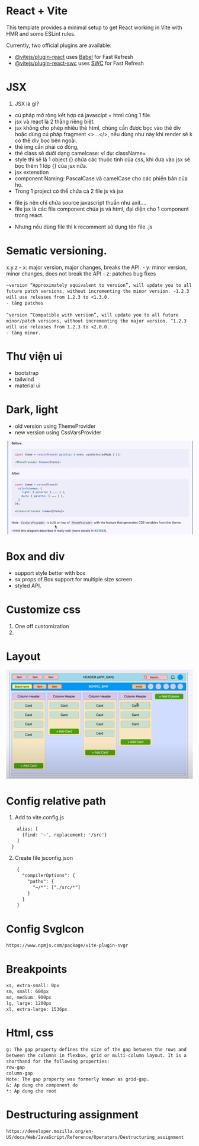 # React + Vite

This template provides a minimal setup to get React working in Vite with HMR and some ESLint rules.

Currently, two official plugins are available:

- [@vitejs/plugin-react](https://github.com/vitejs/vite-plugin-react/blob/main/packages/plugin-react/README.md) uses [Babel](https://babeljs.io/) for Fast Refresh
- [@vitejs/plugin-react-swc](https://github.com/vitejs/vite-plugin-react-swc) uses [SWC](https://swc.rs/) for Fast Refresh

# JSX
1. JSX là gì?
- cú pháp mở rộng kết hợp cả javascipt + html cùng 1 file.
- jsx và react là 2 thằng riêng biệt.
- jsx không cho phép nhiêu thẻ html, chúng cần được bọc vào thẻ div hoặc dùng cú pháp fragment <>...</>, nếu dùng như này khi render sẽ k có thẻ div bọc bên ngoài.
- thẻ img cần phải có đóng, <img/>
- thẻ class sẽ dưới dạng camelcase: ví dụ: className=
- style thì sẽ là 1 object {} chứa các thuộc tính của css, khi đưa vào jsx sẽ bọc thêm 1 lớp {} của jsx nữa.
- jsx extenstion
- component Naming: PascalCase và camelCase cho các phiển bản của họ.
- Trong 1 project có thể chứa cả 2 file js và jsx
+ file js nên chỉ chứa source javascript thuần như axit....
+ file jsx là các file component chứa js và html, đại diện cho 1 component trong react.
- Nhưng nếu dùng file thì k recomment sử dụng tên file .js

# Sematic versioning.
x.y.z
    - x: major version, major changes, breaks the API.
    - y: minor version, minor changes, does not break the API
    - z: patches bug fixes
```
~version “Approximately equivalent to version”, will update you to all future patch versions, without incrementing the minor version. ~1.2.3 will use releases from 1.2.3 to <1.3.0.
- tăng patches

^version “Compatible with version”, will update you to all future minor/patch versions, without incrementing the major version. ^1.2.3 will use releases from 1.2.3 to <2.0.0.
- tăng minor.
```

# Thư viện ui
- bootstrap
- tailwind
- material ui

# Dark, light
- old version using ThemeProvider
- new version using CssVarsProvider

![img.png](img.png)

# Box and div
- support style better with box
- sx props of Box support for multiple size screen
- styled API.

# Customize css
1. One off customization
2. 

# Layout
![img_1.png](img_1.png)


# Config relative path
1. Add to vite.config.js
```resolve: {
    alias: [
      {find: '~', replacement: '/src'}
    ]
  }
```
2. Create file jsconfig.json
```
    {
      "compilerOptions": {
        "paths": {
          "~/*": ["./src/*"]
        }
      }
    }
```

# Config SvgIcon
    https://www.npmjs.com/package/vite-plugin-svgr

# Breakpoints
    xs, extra-small: 0px
    sm, small: 600px
    md, medium: 900px
    lg, large: 1200px
    xl, extra-large: 1536px
# Html, css
    g: The gap property defines the size of the gap between the rows and between the columns in flexbox, grid or multi-column layout. It is a shorthand for the following properties:
    row-gap
    column-gap
    Note: The gap property was formerly known as grid-gap.
    &: Ap dung cho component do
    *: Ap dung cho root

# Destructuring assignment
    https://developer.mozilla.org/en-US/docs/Web/JavaScript/Reference/Operators/Destructuring_assignment
